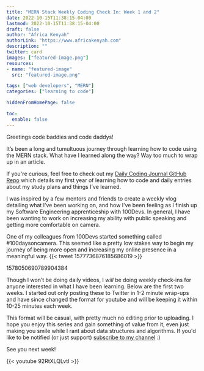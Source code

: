 ```yaml
---
title: "MERN Stack Weekly Coding Check In: Week 1 and 2"
date: 2022-10-15T11:38:15-04:00
lastmod: 2022-10-15T11:38:15-04:00
draft: false
author: "Africa Kenyah"
authorLink: "https://www.africakenyah.com"
description: ""
twitter: card
images: ["featured-image.png"]
resources:
- name: "featured-image"
  src: "featured-image.png"

tags: ["web developers", "MERN"]
categories: ["learning to code"]

hiddenFromHomePage: false

toc:
  enable: false
---
```

Greetings code baddies and code daddys! 


It’s been a long and tumultuous journey through learning how to code using the MERN stack. What have I learned along the way? Way too much to wrap up in an article. 

If you're curious, feel free to check out my [Daily Coding Journal GitHub Repo](https://github.com/codingtherapist/daily-coding-journal) which details my first year of learning how to code and daily entries about my study plans and things I’ve learned.

I was inspired by a few mentors and friends to create a weekly vlog detailing what I’ve been working on, and how I’ve been feeling as I finish up my Software Engineering apprenticeship with 100Devs. In general, I have been wanting to work on increasing my ability with public speaking and getting more comfortable on camera. 

One of my colleagues from 100Devs started something called #100daysoncamera. This seemed like a pretty low stakes way to begin my journey of being more open and increasing my online presence in a meaningful way. 
{{< tweet 1577736876185686019 >}}

1578050690789904384

Though I won’t be doing daily videos, I *will* be doing weekly check-ins for anyone interested in what I have been learning. Below are the first two weeks. I started out only posting these to Twitter in 1-2 minute wrap-ups and have since changed the format for youtube and will be keeping it within 10-25 minutes each week.

 This format will be casual,  with pretty much no editing prior to uploading. I hope you enjoy this series and gain something of value from it, even just making you smile while I rant about data structures and algorithms. If you'd like to be notified (or just support) [subscribe to my channel](https://www.youtube.com/channel/UCiaMi-uLijoOEPT0lfaQCvw) :) 
 
 See you next week!


{{< youtube 92RtXLQLvtI >}}

